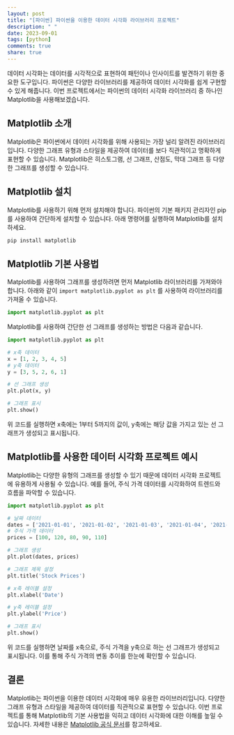 ```yaml
---
layout: post
title: "[파이썬] 파이썬을 이용한 데이터 시각화 라이브러리 프로젝트"
description: " "
date: 2023-09-01
tags: [python]
comments: true
share: true
---
```


데이터 시각화는 데이터를 시각적으로 표현하여 패턴이나 인사이트를 발견하기 위한 중요한 도구입니다. 파이썬은 다양한 라이브러리를 제공하여 데이터 시각화를 쉽게 구현할 수 있게 해줍니다. 이번 프로젝트에서는 파이썬의 데이터 시각화 라이브러리 중 하나인 Matplotlib을 사용해보겠습니다.

## Matplotlib 소개

Matplotlib은 파이썬에서 데이터 시각화를 위해 사용되는 가장 널리 알려진 라이브러리입니다. 다양한 그래프 유형과 스타일을 제공하여 데이터를 보다 직관적이고 명확하게 표현할 수 있습니다. Matplotlib은 히스토그램, 선 그래프, 산점도, 막대 그래프 등 다양한 그래프를 생성할 수 있습니다.

## Matplotlib 설치

Matplotlib를 사용하기 위해 먼저 설치해야 합니다. 파이썬의 기본 패키지 관리자인 pip를 사용하여 간단하게 설치할 수 있습니다. 아래 명령어를 실행하여 Matplotlib를 설치하세요.

```python
pip install matplotlib
```

## Matplotlib 기본 사용법

Matplotlib를 사용하여 그래프를 생성하려면 먼저 Matplotlib 라이브러리를 가져와야 합니다. 아래와 같이 `import matplotlib.pyplot as plt` 를 사용하여 라이브러리를 가져올 수 있습니다.

```python
import matplotlib.pyplot as plt
```

Matplotlib를 사용하여 간단한 선 그래프를 생성하는 방법은 다음과 같습니다.

```python
import matplotlib.pyplot as plt

# x축 데이터
x = [1, 2, 3, 4, 5]
# y축 데이터
y = [3, 5, 2, 6, 1]

# 선 그래프 생성
plt.plot(x, y)

# 그래프 표시
plt.show()
```

위 코드를 실행하면 x축에는 1부터 5까지의 값이, y축에는 해당 값을 가지고 있는 선 그래프가 생성되고 표시됩니다.

## Matplotlib를 사용한 데이터 시각화 프로젝트 예시

Matplotlib는 다양한 유형의 그래프를 생성할 수 있기 때문에 데이터 시각화 프로젝트에 유용하게 사용될 수 있습니다. 예를 들어, 주식 가격 데이터를 시각화하여 트렌드와 흐름을 파악할 수 있습니다.

```python
import matplotlib.pyplot as plt

# 날짜 데이터
dates = ['2021-01-01', '2021-01-02', '2021-01-03', '2021-01-04', '2021-01-05']
# 주식 가격 데이터
prices = [100, 120, 80, 90, 110]

# 그래프 생성
plt.plot(dates, prices)

# 그래프 제목 설정
plt.title('Stock Prices')

# x축 레이블 설정
plt.xlabel('Date')

# y축 레이블 설정
plt.ylabel('Price')

# 그래프 표시
plt.show()
```

위 코드를 실행하면 날짜를 x축으로, 주식 가격을 y축으로 하는 선 그래프가 생성되고 표시됩니다. 이를 통해 주식 가격의 변동 추이를 한눈에 확인할 수 있습니다.

## 결론

Matplotlib는 파이썬을 이용한 데이터 시각화에 매우 유용한 라이브러리입니다. 다양한 그래프 유형과 스타일을 제공하여 데이터를 직관적으로 표현할 수 있습니다. 이번 프로젝트를 통해 Matplotlib의 기본 사용법을 익히고 데이터 시각화에 대한 이해를 높일 수 있습니다. 자세한 내용은 [Matplotlib 공식 문서](https://matplotlib.org/stable/contents.html)를 참고하세요.